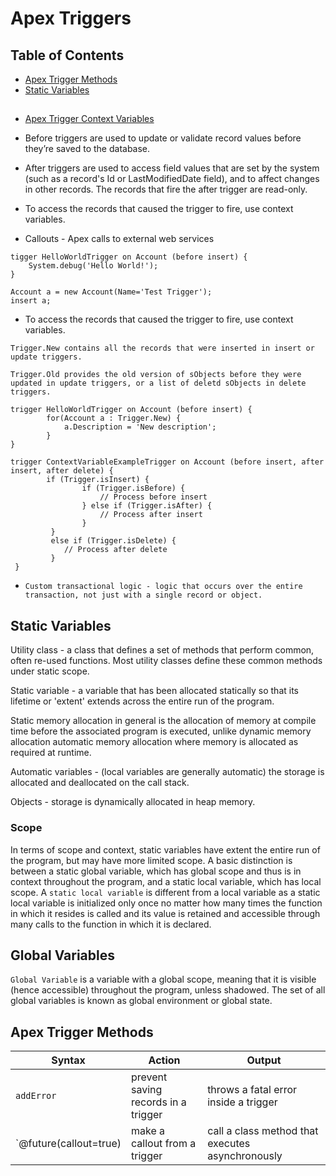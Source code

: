 # Apex Triggers

## Table of Contents  
* [Apex Trigger Methods](#apex-trigger-methods)
* [Static Variables](#static-variables)

##

* [Apex Trigger Context Variables](https://developer.salesforce.com/docs/atlas.en-us.apexcode.meta/apexcode/apex_triggers_context_variables.htm)

* Before triggers are used to update or validate record values before they’re saved to the database.
 * After triggers are used to access field values that are set by the system (such as a record's Id or LastModifiedDate field), and to affect changes in other records. The records that fire the after trigger are read-only.
 * To access the records that caused the trigger to fire, use context variables.
* Callouts - Apex calls to external web services

```apex
tigger HelloWorldTrigger on Account (before insert) {
    System.debug('Hello World!');
}
```

```Apex
Account a = new Account(Name='Test Trigger');
insert a;
```

 * To access the records that caused the trigger to fire, use context variables.  

``Trigger.New contains all the records that were inserted in insert or update triggers.``

``Trigger.Old provides the old version of sObjects before they were updated in update triggers, or a list of deletd sObjects in delete triggers.``

```Apex
trigger HelloWorldTrigger on Account (before insert) {
        for(Account a : Trigger.New) {
            a.Description = 'New description';
        }
}
```

````Apex
trigger ContextVariableExampleTrigger on Account (before insert, after insert, after delete) {
        if (Trigger.isInsert) {
                if (Trigger.isBefore) {
                    // Process before insert
                } else if (Trigger.isAfter) {
                    // Process after insert
                }
         } 
         else if (Trigger.isDelete) {
            // Process after delete
         }
 }
````

 * ``Custom transactional logic - logic that occurs over the entire transaction, not just with a single record or object.``


## Static Variables

Utility class - a class that defines a set of methods that perform common, often re-used functions.  Most utility classes define these common methods under static scope.  

Static variable - a variable that has been allocated statically so that its lifetime or 'extent' extends across the entire run of the program.

Static memory allocation in general is the allocation of memory at compile time before the associated program is executed, unlike dynamic memory allocation automatic memory allocation where memory is allocated as required at runtime.

Automatic variables - (local variables are generally automatic) the storage is allocated and deallocated on the call stack.

Objects - storage is dynamically allocated in heap memory.

### Scope

In terms of scope and context, static variables have extent the entire run of the program, but may have more limited scope.  A basic distinction is between a static global variable, which has global scope and thus is in context throughout the program, and a static local variable, which has local scope.  A `static local variable` is different from a local variable as a static local variable is initialized only once no matter how many times the function in which it resides is called and its value is retained and accessible through many calls to the function in which it is declared.

## Global Variables

`Global Variable` is a variable with a global scope, meaning that it is visible (hence accessible) throughout the program, unless shadowed.  The set of all global variables is known as global environment or global state.

## Apex Trigger Methods
| Syntax | Action | Output |
|------|-----|---|
|`addError`| prevent saving records in a trigger | throws a fatal error inside a trigger |
|`@future(callout=true) | make a callout from a trigger | call a class method that executes asynchronously | 
